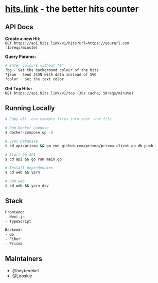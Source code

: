 # [hits.link](https://hits.link) - the better hits counter

## API Docs

**Create a new Hit:** <br />
`GET https://api.hits.link/v1/hits?url=https://yoururl.com (15reqs/minute)`

**Query Params:**
```bash
# Enter colours without "#"
?bg - Set the background colour of the hits
?json - Send JSON with data instead of SVG
?color - Set the text color
```

**Get Top Hits:** <br />
`GET https://api.hits.link/v1/top (30s cache, 50reqs/minute)`


## Running Locally
```bash
# Copy all .env.example files into your .env file

# Run Docker Compose 
$ docker-compose up -d

# Sync Database
$ cd api/prisma && go run github.com/prisma/prisma-client-go db push

# Start Go API
$ cd api && go run main.go

# Install dependencies
$ cd web && yarn

# Run web
$ cd web && yarn dev
```

## Stack
```bash
Frontend:
- Next.js
- TypeScript

Backend:
- Go
- Fiber
- Prisma
```

## Maintainers
- @heybereket
- @Looskie
